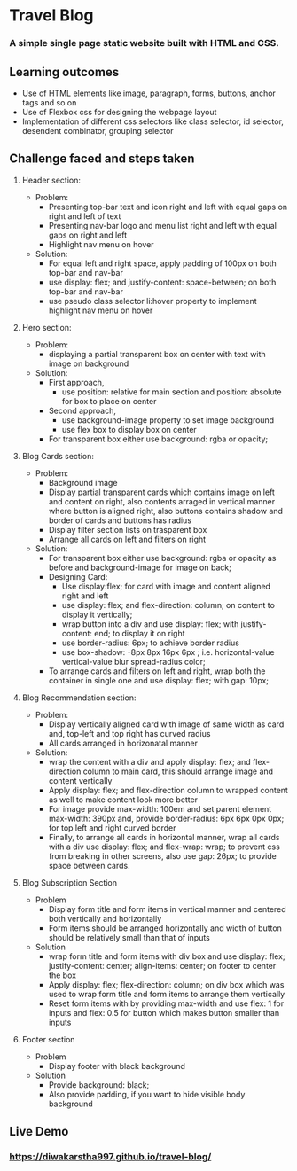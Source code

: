 # Travel Blog

### A simple single page static website built with HTML and CSS.

## Learning outcomes

- Use of HTML elements like image, paragraph, forms, buttons, anchor tags and so on
- Use of Flexbox css for designing the webpage layout
- Implementation of different css selectors like class selector, id selector, desendent combinator, grouping selector

## Challenge faced and steps taken

1. Header section:

   - Problem:
     - Presenting top-bar text and icon right and left with equal gaps on right and left of text
     - Presenting nav-bar logo and menu list right and left with equal gaps on right and left
     - Highlight nav menu on hover
   - Solution:
     - For equal left and right space, apply padding of 100px on both top-bar and nav-bar
     - use display: flex; and justify-content: space-between; on both top-bar and nav-bar
     - use pseudo class selector li:hover property to implement highlight nav menu on hover

2. Hero section:

   - Problem:
     - displaying a partial transparent box on center with text with image on background
   - Solution:
     - First approach,
       - use position: relative for main section and position: absolute for box to place on center
     - Second approach,
       - use background-image property to set image background
       - use flex box to display box on center
     - For transparent box either use background: rgba or opacity;

3. Blog Cards section:

   - Problem:
     - Background image
     - Display partial transparent cards which contains image on left and content on right, also contents arraged in vertical manner where button is aligned right, also buttons contains shadow and border of cards and buttons has radius
     - Display filter section lists on trasparent box
     - Arrange all cards on left and filters on right
   - Solution:
     - For transparent box either use background: rgba or opacity as before and background-image for image on back;
     - Designing Card:
       - Use display:flex; for card with image and content aligned right and left
       - use display: flex; and flex-direction: column; on content to display it vertically;
       - wrap button into a div and use display: flex; with justify-content: end; to display it on right
       - use border-radius: 6px; to achieve border radius
       - use box-shadow: -8px 8px 16px 6px <color>; i.e. horizontal-value vertical-value blur spread-radius color;
     - To arrange cards and filters on left and right, wrap both the container in single one and use display: flex; with gap: 10px;

4. Blog Recommendation section:

   - Problem:
     - Display vertically aligned card with image of same width as card and, top-left and top right has curved radius
     - All cards arranged in horizonatal manner
   - Solution:
     - wrap the content with a div and apply display: flex; and flex-direction column to main card, this should arrange image and content vertically
     - Apply display: flex; and flex-direction column to wrapped content as well to make content look more better
     - For image provide max-width: 100em and set parent element max-width: 390px and, provide border-radius: 6px 6px 0px 0px; for top left and right curved border
     - Finally, to arrange all cards in horizontal manner, wrap all cards with a div use display: flex; and flex-wrap: wrap; to prevent css from breaking in
       other screens, also use gap: 26px; to provide space between cards.

5. Blog Subscription Section

   - Problem
     - Display form title and form items in vertical manner and centered both vertically and horizontally
     - Form items should be arranged horizontally and width of button should be relatively small than that of inputs
   - Solution
     - wrap form title and form items with div box and use display: flex; justify-content: center; align-items: center; on footer to center the box
     - Apply display: flex; flex-direction: column; on div box which was used to wrap form title and form items to arrange them vertically
     - Reset form items with by providing max-width and use flex: 1 for inputs and flex: 0.5 for button which makes button smaller than inputs

6. Footer section

   - Problem
     - Display footer with black background
   - Solution
     - Provide background: black;
     - Also provide padding, if you want to hide visible body background

## Live Demo

### https://diwakarstha997.github.io/travel-blog/
